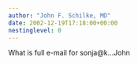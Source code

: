 ```yaml
---
author: "John F. Schilke, MD"
date: 2002-12-19T17:18:00+00:00
nestinglevel: 0
---
```

What is full e-mail for sonja@k...John